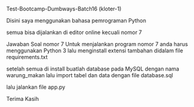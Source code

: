 Test-Bootcamp-Dumbways-Batch16 (kloter-1)

Disini saya menggunakan bahasa pemrograman Python

semua bisa dijalankan di editor online kecuali nomor 7

Jawaban Soal nomor 7
Untuk menjalankan program nomor 7 anda harus menggunakan Python 3 lalu menginstall extensi tambahan didalam file requirements.txt

setelah semua di install buatlah database pada MySQL dengan nama warung_makan lalu import tabel dan data dengan file database.sql

lalu jalankan file app.py

Terima Kasih
